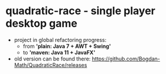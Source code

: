 # quadratic-race - single player desktop game

- project in global refactoring progress:
    - from <b>'plain: Java 7 + AWT + Swing'</b> 
    - to <b>'maven: Java 11 + JavaFX'</b>
- old version can be found there: https://github.com/Bogdan-Math/QuadraticRace/releases